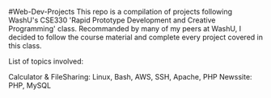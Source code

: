 #Web-Dev-Projects
This repo is a compilation of projects following WashU's CSE330 'Rapid Prototype Development and Creative Programming' class. Recommanded by many of my peers at WashU, I decided to follow the course material and complete every project covered in this class.

List of topics involved:

Calculator & FileSharing: Linux, Bash, AWS, SSH, Apache, PHP
Newssite: PHP, MySQL

